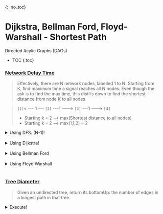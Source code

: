 {: .no_toc}
# Dijkstra, Bellman Ford, Floyd-Warshall - Shortest Path
Directed Acylic Graphs (DAGs)

- TOC
{:toc}

### [Network Delay Time](https://leetcode.com/problems/network-delay-time/)

> Effectively, there are N network nodes, labelled 1 to N. 
> Starting from K, find maximum time a signal reaches all N nodes. 
> Even though the ask is to find the max time, this distills down to find the
> shortest distance from node K to all nodes.

>   `[1]`< --- 1 --- `[2]` ---1 ---> `[3]` ---1 ---> `[4]` <BR>
> - Starting k = 2 --> max(Shortest distance to all nodes) <BR>
> - Starting k = 2 --> max(1,1,2) = 2 <BR>

<details><summary markdown="span">Using DFS. (N-1)!</summary>

```python

"""
DFS: O((N−1)!+ElogE)
"""
class Solution:
    def networkDelayTime(self, times: List[List[int]], n: int, k: int) -> int:
        def solve(curr, currDist):
            if currDist < g[curr]:
                g[curr] = currDist
                for weight, neighbor in sorted(edges[curr]):
                    solve(neighbor, currDist + weight)
                    
        # Setup
        nodes = set([x[0] for x in times] + [x[1] for x in times])
        if len(nodes) < n:
            return -1

        edges = collections.defaultdict(list)
        for u, v, w in times:
            edges[u].append((w, v))

        # Core Algorithm
        g = {x: float('inf') for x in nodes}
        solve(k, 0)

        # Result
        if max(g.values()) < float('inf'):
            return max(g.values())
        else:
            return -1
```
</details>
<BR>

<details><summary markdown="span">Using Dijkstra!</summary>

```python

"""
Dijkstra's: O(N+ElogN)
"""
class Solution:
    def networkDelayTime(self, times: List[List[int]], n: int, k: int) -> int:
        nodes = set([x[0] for x in times] + [x[1] for x in times])
        if len(nodes) < n:
            return -1

        edges = collections.defaultdict(list)
        for u, v, w in times:
            edges[u].append((w, v))

        # Core Algorithm starts
        g = collections.defaultdict(int)
        heap = [(0, k)]

        while heap:
            dist, curr = heapq.heappop(heap)
            g[curr] = dist

            if len(g) == n:
                break

            for weight, neighbor in edges[curr]:
                if neighbor not in g:
                    heapq.heappush(heap, (dist + weight, neighbor))
                    # Core Algorithm Ends

        if len(g) != n:
            return -1   # could indicate a negative weight Cycle
        else:
            return max(g.values())
```
</details>
<BR>

<details><summary markdown="span">Using Bellman Ford</summary>

```python
"""
Bellman Ford Algorithm
Time: O(N.E)
"""
class Solution:
    def networkDelayTime(self, times: List[List[int]], n: int, k: int) -> int:
        # Setup
        nodes = set([x[0] for x in times] + [x[1] for x in times])
        if len(nodes) < n:
            return -1

        # Core Algorithm
        g = {x: float('inf') for x in nodes}
        g[k] = 0
        for _ in range(n):
            for u, v, w in times:
                g[v] = min(g[v], g[u] + w)

        # Negative Weight Cycle Detection
        if g[v] < 0:
            return -1

        # Result
        if max(g.values()) < float('inf'):
            return max(g.values())
        else:
            return -1
```
</details>
<BR>

<details><summary markdown="span">Using Floyd Warshall</summary>

```python
"""
Floyd Warshall. Can also be used to get graph-diameter

Time: O(N.N.N)
"""
class Solution:
    def networkDelayTime(self, times: List[List[int]], n: int, k: int) -> int:
        # Setup
        nodes = set([x[0] for x in times] + [x[1] for x in times])
        if len(nodes) < n:
            return -1

        # Core Algorithm starts
        g = {x: {x: float('inf') for x in nodes} for x in nodes}
        for u,v,w in times:
            g[u][u]=g[v][v]=0
            g[u][v]=w
            
        for i in nodes:
            for u in nodes:
                for v in nodes:
                    g[u][v] = min(g[u][v], g[u][i] + g[i][v])
        # Core Algorithm ends

        # Negative Weight Cycle Detection
        if g[u][u] < 0:
            return -1

        # Result
        if max(g[k].values()) == float('inf'):
            return -1
        else:
            return max(g[k].values())
```

</details>
<BR>

### [Tree Diameter](https://leetcode.com/problems/tree-diameter/)
> Given an undirected tree, return its bottomUp: the number of edges in a longest path in that tree.

<details><summary markdown="span">Execute!</summary>

```python
class Solution:
    def treeDiameter(self, times: List[List[int]]) -> int:
        nodes = set([x[0] for x in times] + [x[1] for x in times])
        g = {x: {x: float('inf') for x in nodes} for x in nodes}
        for a, b in times:
            g[a][b] = g[b][a] = 1
            g[a][a] = g[b][b] = 1

        maxVal = -1
        for i in nodes:
            for a in nodes:
                for b in nodes:
                    g[a][b] = min(g[a][b], g[a][i] + g[i][b])
                    if g[a][b] != float('inf'):
                        maxVal = max(maxVal, g[a][b])

        return maxVal

import collections

class Solution:
    def treeDiameter(self, edges: List[List[int]]) -> int:
        graph = collections.defaultdict(set)
        for a, b in edges:
            graph[a].add(b)
            graph[b].add(a)

        startingNodes = [u for u, v in graph.items() if len(v) == 1]
        maxCount = -1
        for startNode in startingNodes:
            q = [ (startNode,0)]
            visited = set()
            while q:
                currNode, currCount = q.pop(0)
                maxCount = max(maxCount, currCount)
                visited.add(currNode)
                for neighbor in graph[currNode] - visited:
                    q.append((neighbor, currCount+1))

        return maxCount
```

</details>
<BR>

